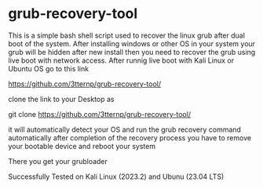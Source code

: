 # grub-recovery-tool
This is a simple bash shell script used to recover the linux grub after dual boot  of the system. After installing windows or other OS in your system your grub will be hidden after new install then you need to recover the grub using live boot with network access.
After runnig  live boot with Kali Linux or Ubuntu OS go to this link 

https://github.com/3tternp/grub-recovery-tool/

clone the link to your Desktop as

git clone https://github.com/3tternp/grub-recovery-tool/

it will automatically detect your OS  and run the grub recovery command automatically 
after completion of the recovery process you have to remove your bootable device and reboot your system 

There you get your grubloader 

Successfully Tested on Kali Linux (2023.2) and Ubunu (23.04 LTS)
